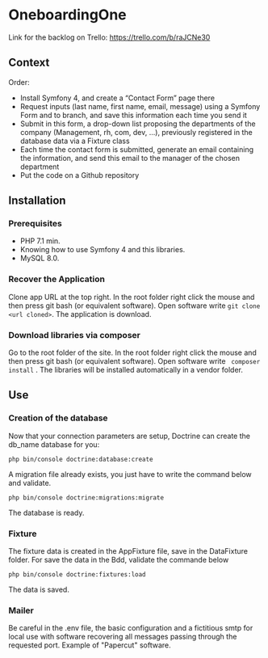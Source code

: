 # OneboardingOne

Link for the backlog on Trello: https://trello.com/b/raJCNe30

## Context 

Order:
- Install Symfony 4, and create a “Contact Form” page there    
- Request inputs (last name, first name, email, message) using a Symfony Form and to branch, and save this information each time you send it     
- Submit in this form, a drop-down list proposing the departments of the company (Management, rh, com, dev, ...), previously registered in the database data via a Fixture class    
- Each time the contact form is submitted, generate an email containing the information, and send this email to the manager of the chosen department    
- Put the code on a Github repository     

## Installation 
### Prerequisites

- PHP 7.1 min.    
- Knowing how to use Symfony 4 and this libraries.    
- MySQL 8.0.    

### Recover the Application

Clone app URL at the top right.
In the root folder right click the mouse and then press git bash (or equivalent software).
Open software write ` git clone <url cloned> `. The application is download.

### Download libraries via composer

Go to the root folder of the site. 
In the root folder right click the mouse and then press git bash (or equivalent software). 
Open software write ` composer install` . The libraries will be installed automatically in a vendor folder.

## Use
### Creation of the database

Now that your connection parameters are setup, Doctrine can create the db_name database for you:

    php bin/console doctrine:database:create
    
A migration file already exists, you just have to write the command below and validate.

    php bin/console doctrine:migrations:migrate
    
The database is ready.

### Fixture

The fixture data is created in the AppFixture file, save in the DataFixture folder. For save the data in the Bdd, validate the commande below

    php bin/console doctrine:fixtures:load
    
The data is saved.

### Mailer

Be careful in the .env file, the basic configuration and a fictitious smtp for local use with software recovering all messages passing through the requested port. Example of "Papercut" software.  
